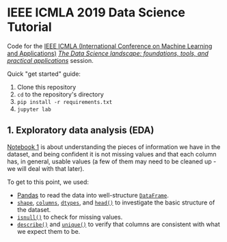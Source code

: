# IEEE ICMLA 2019 Data Science Tutorial

Code for the 
[IEEE ICMLA (International Conference on Machine Learning and Applications)](https://www.icmla-conference.org/icmla19/)
[_The Data Science landscape: foundations, tools, and practical applications_](https://www.icmla-conference.org/icmla19/links/tutorialAM.htm)
session.

Quick "get started" guide:

1. Clone this repository
1. `cd` to the repository's directory
1. `pip install -r requirements.txt`
1. `jupyter lab`

## 1. Exploratory data analysis (EDA)

[Notebook 1](1-exploratory-data-analysis.ipynb) is about understanding the pieces of information we have in the dataset, and being confident it is not missing values and that each column has, in general, usable values (a few of them may need to be cleaned up - we will deal with that later).

To get to this point, we used:

- [Pandas](https://pandas.pydata.org/) to read the data into well-structure [`DataFrame`](https://pandas.pydata.org/pandas-docs/stable/reference/api/pandas.DataFrame.html).
- [`shape`](https://pandas.pydata.org/pandas-docs/stable/reference/api/pandas.DataFrame.shape.html), [`columns`](https://pandas.pydata.org/pandas-docs/stable/reference/api/pandas.DataFrame.columns.html), [`dtypes`](https://pandas.pydata.org/pandas-docs/stable/reference/api/pandas.DataFrame.dtypes.html), and [`head()`](https://pandas.pydata.org/pandas-docs/stable/reference/api/pandas.DataFrame.head.html) to investigate the basic structure of the dataset.
- [`isnull()`](https://pandas.pydata.org/pandas-docs/stable/reference/api/pandas.DataFrame.isnull.html) to check for missing values.
- [`describe()`](https://pandas.pydata.org/pandas-docs/stable/reference/api/pandas.DataFrame.describe.html) and [`unique()`](https://pandas.pydata.org/pandas-docs/stable/reference/api/pandas.Series.unique.html) to verify that columns are consistent with what we expect them to be.


